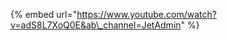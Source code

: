 [comment]: # ($page_title=Import your Data)

{% embed url="https://www.youtube.com/watch?v=adS8L7XoQ0E&ab\_channel=JetAdmin" %}



